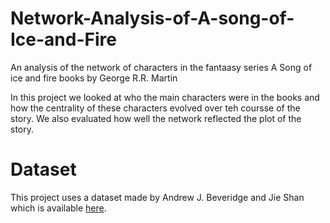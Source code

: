 # Network-Analysis-of-A-song-of-Ice-and-Fire
An analysis of the network of characters in the fantaasy series A Song of ice and fire books by George R.R. Martin

In this project we looked at who the main characters were in the books and how the centrality of these characters evolved over teh coursse of the story.
We also evaluated how well the network reflected the plot of the story.

# Dataset
This project uses a dataset made by Andrew J. Beveridge and Jie Shan which is available [here](https://github.com/mathbeveridge/asoiaf).
